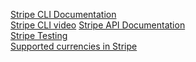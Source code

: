 <a href="https://stripe.com/docs/stripe-cli">Stripe CLI Documentation</a><br/>
<a href="https://www.youtube.com/watch?v=Psq5N5C-FGo&t=1649s">Stripe CLI video</a>
<a href="https://stripe.com/docs/api">Stripe API Documentation</a><br/>
<a href="https://stripe.com/docs/testing">Stripe Testing</a><br/>
<a href="https://stripe.com/docs/currencies">Supported currencies in Stripe </a><br/>